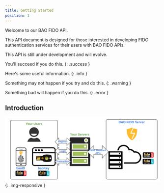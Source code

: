 ```yaml
---
title: Getting Started
position: 1
---
```


Welcome to our BAO FIDO API.

This API document is designed for those interested in developing FIDO authentication
services for their users with BAO FIDO APIs.

This API is still under development and will evolve.

You'll succeed if you do this.
{: .success }

Here's some useful information.
{: .info }

Something may not happen if you try and do this.
{: .warning }

Something bad will happen if you do this.
{: .error }

## Introduction ##

![BAO Component](/images/bao-components.png)
{: .img-responsive }
